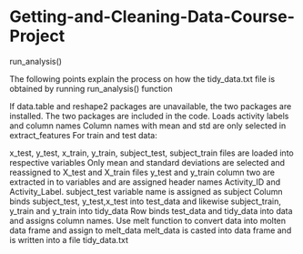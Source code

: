 # Getting-and-Cleaning-Data-Course-Project
run_analysis()

The following points explain the process on how the tidy_data.txt file is obtained by running run_analysis() function

If data.table and reshape2 packages are unavailable, the two packages are installed. The two packages are included in the code.
Loads activity labels and column names
Column names with mean and std are only selected in extract_features
For train and test data:

x_test, y_test, x_train, y_train, subject_test, subject_train files are loaded into respective variables
Only mean and standard deviations are selected and reassigned to X_test and X_train files
y_test and y_train column two are extracted in to variables and are assigned header names Activity_ID and Activity_Label.
subject_test variable name is assigned as subject
Column binds subject_test, y_test,x_test into test_data and likewise subject_train, y_train and y_train into tidy_data
Row binds test_data and tidy_data into data and assigns column names.
Use melt function to convert data into molten data frame and assign to melt_data
melt_data is casted into data frame and is written into a file tidy_data.txt
